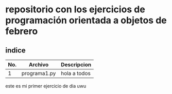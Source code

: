 # repositorio con los ejercicios de programación orientada a objetos de febrero 

## indice

|No.|Archivo|Descripcion|
|--|--|--|
|1|programa1.py|hola a todos
este es mi primer ejercicio de dia uwu
